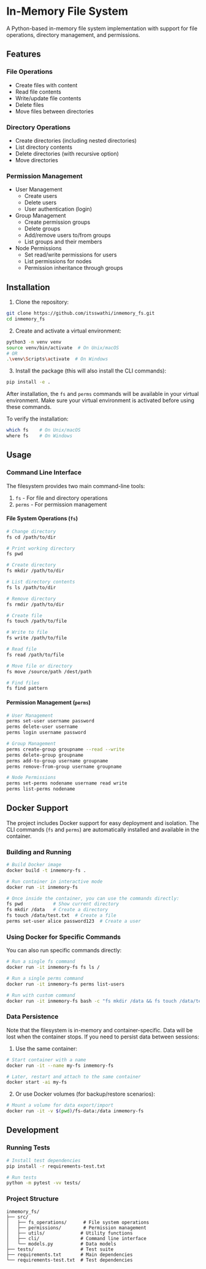 # In-Memory File System

A Python-based in-memory file system implementation with support for file operations, directory management, and permissions.

## Features

### File Operations
- Create files with content
- Read file contents
- Write/update file contents
- Delete files
- Move files between directories

### Directory Operations
- Create directories (including nested directories)
- List directory contents
- Delete directories (with recursive option)
- Move directories

### Permission Management
- User Management
  - Create users
  - Delete users
  - User authentication (login)
- Group Management
  - Create permission groups
  - Delete groups
  - Add/remove users to/from groups
  - List groups and their members
- Node Permissions
  - Set read/write permissions for users
  - List permissions for nodes
  - Permission inheritance through groups

## Installation

1. Clone the repository:
```bash
git clone https://github.com/itsswathi/inmemory_fs.git
cd inmemory_fs
```

2. Create and activate a virtual environment:
```bash
python3 -m venv venv
source venv/bin/activate  # On Unix/macOS
# OR
.\venv\Scripts\activate  # On Windows
```

3. Install the package (this will also install the CLI commands):
```bash
pip install -e .
```

After installation, the `fs` and `perms` commands will be available in your virtual environment. Make sure your virtual environment is activated before using these commands.

To verify the installation:
```bash
which fs    # On Unix/macOS
where fs    # On Windows
```

## Usage

### Command Line Interface

The filesystem provides two main command-line tools:

1. `fs` - For file and directory operations
2. `perms` - For permission management

#### File System Operations (`fs`)

```bash
# Change directory
fs cd /path/to/dir

# Print working directory
fs pwd

# Create directory
fs mkdir /path/to/dir

# List directory contents
fs ls /path/to/dir

# Remove directory
fs rmdir /path/to/dir

# Create file
fs touch /path/to/file

# Write to file
fs write /path/to/file

# Read file
fs read /path/to/file

# Move file or directory
fs move /source/path /dest/path

# Find files
fs find pattern
```

#### Permission Management (`perms`)

```bash
# User Management
perms set-user username password
perms delete-user username
perms login username password

# Group Management
perms create-group groupname --read --write
perms delete-group groupname
perms add-to-group username groupname
perms remove-from-group username groupname

# Node Permissions
perms set-perms nodename username read write
perms list-perms nodename
```

## Docker Support

The project includes Docker support for easy deployment and isolation. The CLI commands (`fs` and `perms`) are automatically installed and available in the container.

### Building and Running

```bash
# Build Docker image
docker build -t inmemory-fs .

# Run container in interactive mode
docker run -it inmemory-fs

# Once inside the container, you can use the commands directly:
fs pwd           # Show current directory
fs mkdir /data   # Create a directory
fs touch /data/test.txt  # Create a file
perms set-user alice password123  # Create a user
```

### Using Docker for Specific Commands

You can also run specific commands directly:

```bash
# Run a single fs command
docker run -it inmemory-fs fs ls /

# Run a single perms command
docker run -it inmemory-fs perms list-users

# Run with custom command
docker run -it inmemory-fs bash -c "fs mkdir /data && fs touch /data/test.txt"
```

### Data Persistence

Note that the filesystem is in-memory and container-specific. Data will be lost when the container stops. If you need to persist data between sessions:

1. Use the same container:
```bash
# Start container with a name
docker run -it --name my-fs inmemory-fs

# Later, restart and attach to the same container
docker start -ai my-fs
```

2. Or use Docker volumes (for backup/restore scenarios):
```bash
# Mount a volume for data export/import
docker run -it -v $(pwd)/fs-data:/data inmemory-fs
```

## Development

### Running Tests

```bash
# Install test dependencies
pip install -r requirements-test.txt

# Run tests
python -m pytest -vv tests/
```

### Project Structure

```
inmemory_fs/
├── src/
│   ├── fs_operations/      # File system operations
│   ├── permissions/        # Permission management
│   ├── utils/             # Utility functions
│   ├── cli/               # Command line interface
│   └── models.py          # Data models
├── tests/                 # Test suite
├── requirements.txt       # Main dependencies
└── requirements-test.txt  # Test dependencies
```